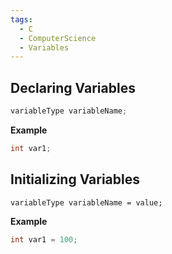 ```yaml
---
tags:
  - C
  - ComputerScience
  - Variables
---
```

## Declaring Variables
```c
variableType variableName;
```

**Example**
``` c
int var1;
```

## Initializing Variables
```variableType variableName = value;```

**Example**
``` c
int var1 = 100;
```

